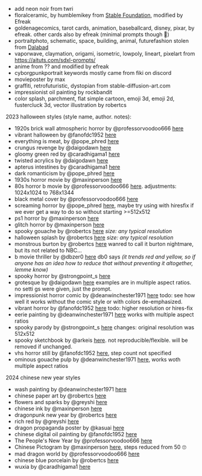 - add neon noir from twri
- floralceramic, by humblemikey from [Stable Foundation](https://discord.com/channels/1002292111942635562/1108646783090958336/1143416401919479890), modified by Efreak
- goldenagecomics, tarot cards, animation, baseballcard, disney, pixar, by efreak. other cards also by efreak (minimal prompts though 🤷)
- portraitphoto, schematic, space, building, animal, futurefashion stolen from [Dalabad](https://github.com/Dalabad/stable-diffusion-prompt-templates)
- vaporwave, claymation, origami, isometric, lowpoly, lineart, pixelart from https://aituts.com/sdxl-prompts/
- anime from ?? and modified by efreak
- cyborgpunkportrait keywords mostly came from fiki on discord
- movieposter by max
- graffiti, retrofuturistic, dystopian from stable-diffusion-art.com
- impressionist oil painting by rockbandit
- color splash, parchment, flat simple cartoon, emoji 3d, emoji 2d, fustercluck 3d, vector illustration by robertcs

2023 halloween styles (style name, author. notes):
- 1920s brick wall atmospheric horror by @professorvoodoo666 [here](https://discord.com/channels/781145214752129095/1160708232059297962/1167553375278207076)
- vibrant halloween by @fanofdc1952 [here](https://discord.com/channels/781145214752129095/1160708232059297962/1167882295886221453)
- everything is meat, by @pope_phred [here](https://discord.com/channels/781145214752129095/1160708232059297962/1167045781069508738)
- crungus revenge by @daigodawn [here](https://discord.com/channels/781145214752129095/1160708232059297962/1166921467133431950)
- gloomy green red by @caradhigama1 [here](https://discord.com/channels/781145214752129095/1160708232059297962/1166949139758710784)
- twisted acrylics by @daigodawn [here](https://discord.com/channels/781145214752129095/1160708232059297962/1166597846452158474)
- apterus intestines by @caradhigama1 [here](https://discord.com/channels/781145214752129095/1160708232059297962/1166731018473062491)
- dark romanticism by @pope_phred [here](https://discord.com/channels/781145214752129095/1160708232059297962/1165618026591301714)
- 1930s horror movie by @maxinperson [here](https://discord.com/channels/781145214752129095/1160708232059297962/1164567632138211389)
- 80s horror b movie by @professorvoodoo666 [here](https://discord.com/channels/781145214752129095/1160708232059297962/1164618274529624064). adjustments: 1024x1024 to 768x1344
- black metal cover by @professorvoodoo666 [here](https://discord.com/channels/781145214752129095/1160708232059297962/1164725424698441760)
- screaming horror by @pope_phred [here](https://discord.com/channels/781145214752129095/1160708232059297962/1164231301717577860), maybe try using with hiresfix if we ever get a way to do so without starting >=512x512
- ps1 horror by @maxinperson [here](https://discord.com/channels/781145214752129095/1160708232059297962/1163364755315114015)
- glitch horror by @maxinperson [here](https://discord.com/channels/781145214752129095/1160708232059297962/1163344455747772456)
- spooky gouache by @robertcs [here](https://discord.com/channels/781145214752129095/1160708232059297962/1160952407476412499) *size: any typical resolution*
- halloween splash by @robertcs [here](https://discord.com/channels/781145214752129095/1160708232059297962/1161623035141431326) *size: any typical resolution*
- monstrous burton by @robertcs [here](https://discord.com/channels/781145214752129095/1160708232059297962/1161632687270932550) wanred to call it  burton nightmare, but its not related to NBC...
- b movie thriller by @dbzer0 [here](https://discord.com/channels/781145214752129095/1160708232059297962/1162079477061406730) db0 says *(it trends red and yellow, so if anyone has an idea how to reduce that without preventing it altogether, lemme know)*
- spooky horror by @strongpoint_s [here](https://discord.com/channels/781145214752129095/1160708232059297962/1162122208995455166)
- grotesque by @daigodawn [here](https://discord.com/channels/781145214752129095/1160708232059297962/1162182991666217022) examples are in multiple aspect ratios. no setti gs were given, just the prompt.
- impressionist horror comic by @deanwinchester1971 [here](https://discord.com/channels/781145214752129095/1160708232059297962/1162210058000662549) todo: see how well it works without the comic style or with colors de-emphasized.
- vibrant horror by @fanofdc1952 [here](https://discord.com/channels/781145214752129095/1160708232059297962/1162260475275395174) todo: higher resolution or hires-fix
- eerie painting by @deanwinchester1971 [here](https://discord.com/channels/781145214752129095/1160708232059297962/1162458332846628983) works with multiple aspect ratios
- spooky parody by @strongpoint_s [here](https://discord.com/channels/781145214752129095/1160708232059297962/1162756820285267968) changes: original resolution was 512x512
- spooky sketchbook by @arkeis [here](https://discord.com/channels/781145214752129095/1160708232059297962/1162868907523182693). not reproducible/flexible. will be removed if unchanged.
- vhs horror still by @fanofdc1952 [here](https://discord.com/channels/781145214752129095/1160708232059297962/1163084198425395250), step count not specified
- ominous gouache pulp by @deanwinchester1971 [here](https://discord.com/channels/781145214752129095/1160708232059297962/1163085147118252104), works woth multiple aspect ratios

2024 chinese new year styles
- wash painting by @deanwinchester1971 [here](https://discord.com/channels/781145214752129095/1195909363244740649/1200151845977456660)
- chinese paper art by @robertcs [here](https://discord.com/channels/781145214752129095/1195909363244740649/1197238697163247706)
- flowers and sparks by @greyshi [here](https://discord.com/channels/781145214752129095/1195909363244740649/1197253106430382131)
- chinese ink by @maxinperson [here](https://discord.com/channels/781145214752129095/1195909363244740649/1197514247836532766)
- dragonpunk new year by @robertcs [here](https://discord.com/channels/781145214752129095/1195909363244740649/1197597482541129918)
- rich red by @greyshi [here](https://discord.com/channels/781145214752129095/1195909363244740649/1197848277329125417)
- dragon propaganda poster by @kasuai [here](https://discord.com/channels/781145214752129095/1195909363244740649/1198255653572059186)
- chinese digital oil painting by @fanofdc1952 [here](https://discord.com/channels/781145214752129095/1195909363244740649/1198599117463617637)
- The People's New Year by @professorvoodoo666 [here](https://discord.com/channels/781145214752129095/1195909363244740649/1198738239117344888)
- Chinese Pictogram by @maxinperson [here](https://discord.com/channels/781145214752129095/1195909363244740649/1198852488086958171), steps reduced from 50 🙄
- mad dragon world by @professorvoodoo666 [here](https://discord.com/channels/781145214752129095/1195909363244740649/1200061466708029451)
- chinese blue porcelain by @robertcs [here](https://discord.com/channels/781145214752129095/1195909363244740649/1200206464988500039)
- wuxia by @caradhigama1 [here](https://discord.com/channels/781145214752129095/1195909363244740649/1199963162716426311)
